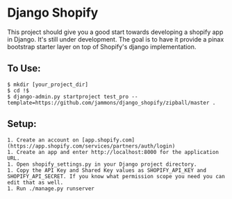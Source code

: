 Django Shopify
=====================

This project should give you a good start towards developing a shopify app in Django. It's still under development. The goal is to have it provide a pinax bootstrap starter layer on top of Shopify's django implementation.

To Use:
--------

    $ mkdir [your_project_dir]
    $ cd !$
    $ django-admin.py startproject test_pro --template=https://github.com/jammons/django_shopify/zipball/master .


Setup:
--------

    1. Create an account on [app.shopify.com](https://app.shopify.com/services/partners/auth/login)
    1. Create an app and enter http://localhost:8000 for the application URL.
    1. Open shopify_settings.py in your Django project directory.
    1. Copy the API Key and Shared Key values as SHOPIFY_API_KEY and SHOPIFY_API_SECRET. If you know what permission scope you need you can edit that as well.
    1. Run ./manage.py runserver

